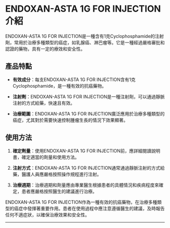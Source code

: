 # ENDOXAN-ASTA 1G FOR INJECTION介紹
ENDOXAN-ASTA 1G FOR INJECTION是一種含有1克Cyclophosphamide的注射劑，常用於治療多種類型的癌症，如乳腺癌、淋巴瘤等。它是一種經過嚴格審批和認證的藥物，具有一定的療效和安全性。
## 產品特點
- **有效成分**：每支ENDOXAN-ASTA 1G FOR INJECTION含有1克Cyclophosphamide，是一種有效的抗癌藥物。
- **注射劑**：ENDOXAN-ASTA 1G FOR INJECTION是一種注射劑，可以通過靜脈注射的方式給藥，快速且有效。
- **治療範圍**：ENDOXAN-ASTA 1G FOR INJECTION廣泛應用於治療多種類型的癌症，尤其對於需要快速控制腫瘤生長的情況下效果顯著。
## 使用方法
1. **確定劑量**：使用ENDOXAN-ASTA 1G FOR INJECTION前，應詳細閱讀說明書，確定適當的劑量和使用方法。
2. **注射方式**：ENDOXAN-ASTA 1G FOR INJECTION通常通過靜脈注射的方式給藥，醫護人員應嚴格按照操作規程進行注射。
3. **治療週期**：治療週期和劑量應由專業醫生根據患者的具體情況和疾病程度來確定，患者應嚴格按照醫生的建議進行治療。
ENDOXAN-ASTA 1G FOR INJECTION作為一種有效的抗癌藥物，在治療多種類型的癌症中發揮著重要作用。患者在使用過程中應注意遵循醫生的建議，及時報告任何不適症狀，以確保治療效果和安全性。
---